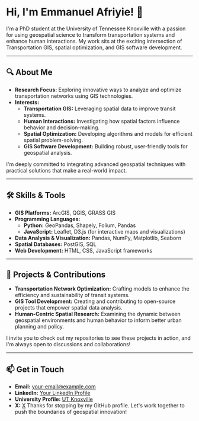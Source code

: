 # Hi, I'm Emmanuel Afriyie! 👋

I'm a PhD student at the University of Tennessee Knoxville with a passion for using geospatial science to transform transportation systems and enhance human interactions. My work sits at the exciting intersection of Transportation GIS, spatial optimization, and GIS software development.

---

## 🔍 About Me

- **Research Focus:** Exploring innovative ways to analyze and optimize transportation networks using GIS technologies.
- **Interests:** 
  - **Transportation GIS:** Leveraging spatial data to improve transit systems.
  - **Human Interactions:** Investigating how spatial factors influence behavior and decision-making.
  - **Spatial Optimization:** Developing algorithms and models for efficient spatial problem-solving.
  - **GIS Software Development:** Building robust, user-friendly tools for geospatial analysis.
  
I'm deeply committed to integrating advanced geospatial techniques with practical solutions that make a real-world impact.

---

## 🛠 Skills & Tools

- **GIS Platforms:** ArcGIS, QGIS, GRASS GIS
- **Programming Languages:** 
  - **Python:** GeoPandas, Shapely, Folium, Pandas
  - **JavaScript:** Leaflet, D3.js (for interactive maps and visualizations)
- **Data Analysis & Visualization:** Pandas, NumPy, Matplotlib, Seaborn
- **Spatial Databases:** PostGIS, SQL
- **Web Development:** HTML, CSS, JavaScript frameworks

---

## 🚀 Projects & Contributions

- **Transportation Network Optimization:** Crafting models to enhance the efficiency and sustainability of transit systems.
- **GIS Tool Development:** Creating and contributing to open-source projects that empower spatial data analysis.
- **Human-Centric Spatial Research:** Examining the dynamic between geospatial environments and human behavior to inform better urban planning and policy.

I invite you to check out my repositories to see these projects in action, and I'm always open to discussions and collaborations!

---

## 📫 Get in Touch

- **Email:** [your-email@example.com](afriyiemma@gmail.com)
- **LinkedIn:** [Your LinkedIn Profile](https://www.linkedin.com/in/emmanuel-afriyie-3b922383/)
- **University Profile:** [UT Knoxville](https://www.utk.edu/)
- **X:** [X](https://www.x.com/afriyiemma/)
Thanks for stopping by my GitHub profile. Let's work together to push the boundaries of geospatial innovation!
